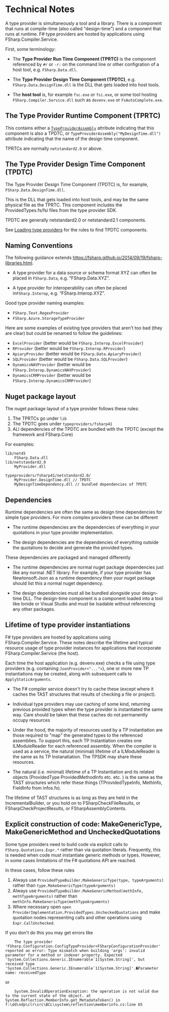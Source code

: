 # Technical Notes

A type provider is simultaneously a tool and a library. There is a component that runs at compile-time (also called "design-time") and a component
that runs at runtime. F# type providers are hosted by applications using FSharp.Compiler.Service.

First, some terminology: 

* The **Type Provider Run Time Component (TPRTC)** is the component referenced by ``#r`` or ``-r:`` on the command line or other configration of a host tool, e.g. ``FSharp.Data.dll``.

* The **Type Provider Design Time Component (TPDTC)**, e.g. ``FSharp.Data.DesignTime.dll`` is the DLL that gets loaded into host tools.

* The **host tool** is, for example ``fsc.exe`` or ``fsi.exe``, or some tool hosting ``FSharp.Compiler.Service.dll`` such as ``devenv.exe`` or ``FsAutoComplete.exe``.

## The Type Provider Runtime Component (TPRTC)
  
This contains either a [``TypeProviderAssembly``](https://fsharp.github.io/fsharp-core-docs/reference/fsharp-core-compilerservices-typeproviderassemblyattribute.html) attribute indicating that  this component is also a TPDTC, or ``TypeProviderAssembly("MyDesignTime.dll")`` attribute indicating that the name of the design time component.
  
TPRTCs are normally `netstandard2.0` or above.

## The Type Provider Design Time Component (TPDTC)

The Type Provider Design Time Component (TPDTC) is, for example, ``FSharp.Data.DesignTime.dll``.  

This is the DLL that gets loaded into host tools, and may be the same physical file as the TPRTC. This component includes the ProvidedTypes.fs/fsi files from the type provider SDK.

TPDTC are generally netstandard2.0 or netstandard2.1 components.

See [Loading type providers](https://github.com/Microsoft/visualfsharp/issues/3736) for the rules to find TPDTC components.

## Naming Conventions

The following guidance extends https://fsharp.github.io/2014/09/19/fsharp-libraries.html.

* A type provider for a data source or schema format XYZ can often be placed in `FSharp.Data`, e.g. “FSharp.Data.XYZ”.

* A type provider for interoperability can often be placed in`FSharp.Interop`, e.g. “FSharp.Interop.XYZ”.

Good type provider naming examples:

* `FSharp.Text.RegexProvider`
* `FSharp.Azure.StorageTypeProvider`

Here are some examples of existing type providers that aren't too bad (they are clear) but could be renamed to follow the guidelines:

* `ExcelProvider` (better would be `FSharp.Interop.ExcelProvider`)
* `RProvider` (better would be `FSharp.Interop.RProvider`)
* `ApiaryProvider` (better would be `FSharp.Data.ApiaryProvider`)
* `SQLProvider`  (better would be `FSharp.Data.SQLProvider`)
* `DynamicsNAVProvider`  (better would be `FSharp.Interop.DynamicsNAVProvider`)
* `DynamicsCRMProvider`  (better would be `FSharp.Interop.DynamicsCRMProvider`)

## Nuget package layout

The nuget package layout of a type provider follows these rules:

1. The TPRTCs go under `lib`
2. The TPDTC goes under `typeproviders/fsharp41`
3. ALl dependencies of the TPDTC are bundled with the TPDTC (except the framework and FSharp.Core)

For examples:

```text
lib/net45
    FSharp.Data.dll
lib/netstandard2.0
    MyProvider.dll

typeproviders/fsharp41/netstandard2.0/
    MyProvider.DesignTime.dll // TPDTC
    MyDesignTimeDependency.dll // bundled dependencies of TPDTC
```

## Dependencies

Runtime dependencies are often the same as design time dependencies for simple type providers.  For more complex providers these can be different

* The runtime dependencies are the dependencies of everything in your quotations in your type provider implementation.

* The design dependencies are the dependencies of everything outside the quotations to decide and generate the provided types.

These dependencies are packaged and managed differently 

* The runtime dependencies are normal nuget package dependencies just like any normal .NET library. For example, if your type provider has Newtonsoft.Json as a runtime
  dependency then your nuget package should list this a normal nuget dependency.

* The design dependencies must all be bundled alongside your design-time DLL.  The design-time component is a component loaded into a tool like Ionide or
  Visual Studio and must be loadable without referencing any other packages.
 
## Lifetime of type provider instantiations

F# type providers are hosted by applications using FSharp.Compiler.Service.
These notes describe the lifetime and typical resource usage of type provider instances for applications that incorporate 
FSharp.Compiler.Service (the host).  

Each time the host application (e.g. devenv.exe) checks a file using type providers (e.g. containing `JsonProvider<"...">`), one or more new TP instantiations may be created, along with subsequent calls to `ApplyStaticArguments`.   

* The F# compiler service doesn't try to cache these (except where it caches the TAST structures that results of checking a file or project).

* Individual type providers may use caching of some kind, returning previous provided types when the type provider is instantiated the same way.  Care should be taken that these caches do not permanently occupy resources

* Under the hood, the majority of resources used by a TP instantiation are those required to "map" the generated types to the referenced assemblies.  To support this, each TP Instantiation creates one ILModuleReader for each referenced assembly. When the compiler is used as a service, the natural (minimal)  lifetime of a ILModuleReader is the same as its TP Instanatiation.  The TPSDK may share these resources.

* The natural (i.e. minimal) lifetime of a TP Instantiation and its related objects (ProvidedType ProvidedMethodInfo etc. etc. ) is the same as the TAST structures which refer these things (TProvidedTypeInfo, MethInfo, FieldInfo from infos.fs).

The lifetime of TAST structures is as long as they are held in the IncrementalBuilder, or you hold on to FSharpCheckFileResults, or FSharpCheckProjectResults, or FSharpAssemblyContents.  

## Explicit construction of code: MakeGenericType, MakeGenericMethod and UncheckedQuotations

Some type providers need to build code via explicit calls to `FSharp.Quotations.Expr.*` rather than via quotation
literals. Frequently, this is needed when code must instantiate generic methods or types.  However, in some cases limitations
of the F# quotations API are reached. 

In these cases, follow these rules

1. Always use `ProvidedTypeBuilder.MakeGenericType(type, typeArguments)` rather than `type.MakeGenericType(typeArguments)`
1. Always use `ProvidedTypeBuilder.MakeGenericMethod(methInfo, methTypeArguments)` rather than `methInfo.MakeGenericType(methTypeArguments)`
1. Where necessary open `open ProviderImplementation.ProvidedTypes.UncheckedQuotations` and make quotation nodes representing calls and other operations using `Expr.CallUnchecked`.

If you don't do this you may get errors like

```text
    The type provider 'FSharp.Configuration.ConfigTypeProvider+FSharpConfigurationProvider' reported an error: Type mismatch when building 'args': invalid parameter for a method or indexer property. Expected 'System.Collections.Generic.IEnumerable`1[System.String]', but received type 'System.Collections.Generic.IEnumerable`1[System.String]'.�Parameter name: receivedType
```

or 

```text
    System.InvalidOperationException: the operation is not valid due to the current state of the object. at System.Reflection.MemberInfo.get_MetadataToken() in f:\dd\ndp\clr\src\BCL\system\reflection\memberinfo.cs:line 65
```

